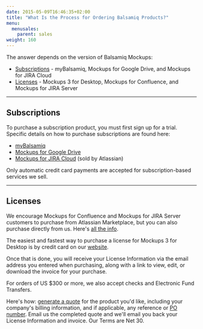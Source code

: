 ```yaml
---
date: 2015-05-09T16:46:35+02:00
title: "What Is the Process for Ordering Balsamiq Products?"
menu:
  menusales:
    parent: sales
weight: 160
---
```


The answer depends on the version of Balsamiq Mockups:

*   [Subscriptions](#subscriptions) - myBalsamiq, Mockups for Google Drive, and Mockups for JIRA Cloud
*   [Licenses](#licenses) - Mockups 3 for Desktop, Mockups for Confluence, and Mockups for JIRA Server

* * *

## Subscriptions

To purchase a subscription product, you must first sign up for a trial. Specific details on how to purchase subscriptions are found here:

*   [myBalsamiq](/sales/mybsubscriptions/)
*   [Mockups for Google Drive](/sales/gdrivesubscription/)
*   [Mockups for JIRA Cloud](https://marketplace.atlassian.com/plugins/com.balsamiq.mockups.jira/cloud/pricing) (sold by Atlassian)

Only automatic credit card payments are accepted for subscription-based services we sell. 

* * *

## Licenses

We encourage Mockups for Confluence and Mockups for JIRA Server customers to purchase from Atlassian Marketplace, but you can also purchase directly from us.
Here's [all the info](/sales/marketplace/).

The easiest and fastest way to purchase a license for Mockups 3 for Desktop is by credit card on our [website](https://balsamiq.com/buy/).

Once that is done, you will receive your License Information via the email address you entered when purchasing, along with a link to view, edit, or download the invoice for your purchase.

For orders of US $300 or more, we also accept checks and Electronic Fund Transfers.

Here's how: [generate a quote](/sales/quote/) for the product you'd like, including your company's billing information, and if applicable, any reference or [PO number](/sales/purchaseorders/). Email us the completed quote and we'll email you back your License Information and invoice. Our Terms are Net 30.


